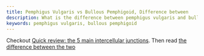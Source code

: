```yaml
---
title: Pemphigus Vulgaris vs Bullous Pemphigoid, Difference between
description: What is the difference between pemphigus vulgaris and bullous pemphigoid?
keywords: pemphigus vulgaris, bullous pemphigoid
---
```

Checkout [Quick review: the 5 main intercellular junctions](http://www.pathologystudent.com/?p=9739). Then read [the difference between the two](http://www.pathologystudent.com/?p=3566)
